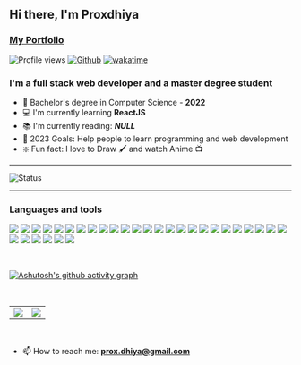 ## Hi there, I'm Proxdhiya
### [My Portfolio](https://proxdhiya.github.io/proXDhiya-portfolio/)

![Profile views](https://page-views.glitch.me/badge?page_id=proXDhiya.visitor-badge)
[![Github](https://img.shields.io/github/followers/proXDhiya?label=Follow&style=social)](https://github.com/proXDhiya)
[![wakatime](https://wakatime.com/badge/user/eee74027-39b5-400f-85f8-8cab13f6b3ae.svg)](https://wakatime.com/@eee74027-39b5-400f-85f8-8cab13f6b3ae)

### I'm a full stack web developer and a master degree student

- 🔭 Bachelor's degree in Computer Science - **2022**
- 💻 I'm currently learning **ReactJS**
- 📚 I'm currently reading: ***NULL***
- 📆 2023 Goals: Help people to learn programming and web development
- ❇️ Fun fact: I love to Draw 🖌 and watch Anime 📺

---

![Status](https://cr-ss-service.azurewebsites.net/api/ScreenShot?widget=summary&username=proXDhiya&style=--header-bg-color:%21000;--border-radius:1px)

---

### Languages and tools

![](https://skillicons.dev/icons?i=c)
![](https://skillicons.dev/icons?i=cpp)
![](https://skillicons.dev/icons?i=java)
![](https://skillicons.dev/icons?i=php)
![](https://skillicons.dev/icons?i=js)
![](https://skillicons.dev/icons?i=ts)
![](https://skillicons.dev/icons?i=python)
![](https://skillicons.dev/icons?i=html)
![](https://skillicons.dev/icons?i=css)
![](https://skillicons.dev/icons?i=sass)
![](https://skillicons.dev/icons?i=pug)
![](https://skillicons.dev/icons?i=nodejs)
![](https://skillicons.dev/icons?i=express)
![](https://skillicons.dev/icons?i=angular)
![](https://skillicons.dev/icons?i=react)
![](https://skillicons.dev/icons?i=bash)
![](https://skillicons.dev/icons?i=git)
![](https://skillicons.dev/icons?i=github)
![](https://skillicons.dev/icons?i=mysql)
![](https://skillicons.dev/icons?i=postgresql)
![](https://skillicons.dev/icons?i=sqlite)
![](https://skillicons.dev/icons?i=mongodb)
![](https://skillicons.dev/icons?i=redis)
![](https://skillicons.dev/icons?i=cassandra)
![](https://skillicons.dev/icons?i=linux)
![](https://skillicons.dev/icons?i=docker)
![](https://skillicons.dev/icons?i=figma)
![](https://skillicons.dev/icons?i=vscode)
![](https://skillicons.dev/icons?i=heroku)
![](https://skillicons.dev/icons?i=discord)
![](https://skillicons.dev/icons?i=bots)

<br />

[![Ashutosh's github activity graph](https://github-readme-activity-graph.cyclic.app/graph?username=proXDhiya&bg_color=d1e9ff&color=19191a&line=4c6c9e&point=403d3d&area=true&hide_border=true)](https://github.com/ashutosh00710/github-readme-activity-graph)

<br />

|  |  |
| --- | --- |
| <img src="https://github-readme-stats.vercel.app/api?username=proXDhiya&title_color=fa595f&bg_color=dcf0f3"/> | <img src="https://github-readme-streak-stats.herokuapp.com/?user=proXDhiya&background=dcf0f3&ring=fa595f&currStreakLabel=4b1a1c"/> |

<br />

- 📫 How to reach me: **prox.dhiya@gmail.com**
